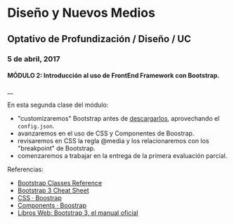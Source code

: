 # Diseño y Nuevos Medios
## Optativo de Profundización / Diseño / UC
### 5 de abril, 2017
#### MÓDULO 2: Introducción al uso de FrontEnd Framework con Bootstrap.
__

En esta segunda clase del módulo: 
- "customizaremos" Bootstrap antes de [descargarlos](http://getbootstrap.com/customize/), aprovechando el `config.json`.
- avanzaremos en el uso de CSS y Componentes de Boostrap.
- revisaremos en CSS la regla @media y los relacionaremos con los "breakpoint" de Bootstrap.
- comenzaremos a trabajar en la entrega de la primera evaluación parcial.

Referencias: 
- [Bootstrap Classes Reference](https://www.w3schools.com/bootstrap/bootstrap_ref_all_classes.asp)
- [Bootstrap 3 Cheat Sheet](https://www.cheatography.com/masonjo/cheat-sheets/bootstrap/)
- [CSS · Boostrap](http://getbootstrap.com/css/)
- [Components · Boostrap](http://getbootstrap.com/components/)
- [Libros Web: Bootstrap 3, el manual oficial](https://librosweb.es/libro/bootstrap_3/)
